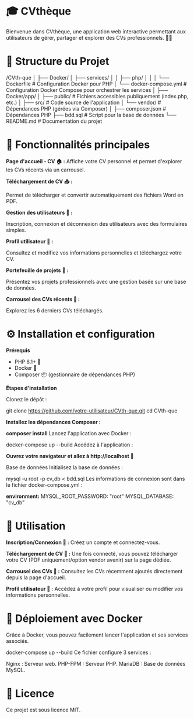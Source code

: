 # 🎓 CVthèque
Bienvenue dans CVthèque, une application web interactive permettant aux utilisateurs de gérer, partager et explorer des CVs professionnels. 📄✨

# 📁 Structure du Projet

/CVth-que
│
├── Docker/
│   ├── services/
│   │   ├── php/
│   │   │   └── Dockerfile          # Configuration Docker pour PHP
│   └── docker-compose.yml          # Configuration Docker Compose pour orchestrer les services
│
├── Docker/app/
│   ├── public/                     # Fichiers accessibles publiquement (index.php, etc.)
│   ├── src/                        # Code source de l'application
│   └── vendor/                     # Dépendances PHP (gérées via Composer)
│
├── composer.json                   # Dépendances PHP
├── bdd.sql                         # Script pour la base de données
└── README.md                       # Documentation du projet

# 🌟 Fonctionnalités principales

**Page d'accueil - CV 🏠 :**
Affiche votre CV personnel et permet d'explorer les CVs récents via un carrousel.

**Téléchargement de CV 📥 :**

 Permet de télécharger et convertir automatiquement des fichiers Word en PDF.

**Gestion des utilisateurs 👤 :**

 Inscription, connexion et déconnexion des utilisateurs avec des formulaires simples.

**Profil utilisateur 📝 :**

 Consultez et modifiez vos informations personnelles et téléchargez votre CV.

**Portefeuille de projets 💼 :**

Présentez vos projets professionnels avec une gestion basée sur une base de données.

**Carrousel des CVs récents 🔄 :**

 Explorez les 6 derniers CVs téléchargés.

# ⚙️ Installation et configuration

**Prérequis**

- PHP 8.1+ 🐘
- Docker 🐳
- Composer 📦 (gestionnaire de dépendances PHP)

**Étapes d'installation**

Clonez le dépôt :

git clone https://github.com/votre-utilisateur/CVth-que.git
cd CVth-que

**Installez les dépendances Composer :**

**composer install**
Lancez l'application avec Docker :

docker-compose up --build
Accédez à l'application :

**Ouvrez votre navigateur et allez à http://localhost 🚀**

Base de données
Initialisez la base de données :

mysql -u root -p cv_db < bdd.sql
Les informations de connexion sont dans le fichier docker-compose.yml :

**environment:**
  MYSQL_ROOT_PASSWORD: "root"
  MYSQL_DATABASE: "cv_db"

# 🚀 Utilisation 
**Inscription/Connexion 👤 :**
 Créez un compte et connectez-vous.

**Téléchargement de CV 📄 :**
Une fois connecté, vous pouvez télécharger votre CV (PDF uniquement/option vendor avenir) sur la page dédiée.

**Carrousel des CVs 🎠 :**
Consultez les CVs récemment ajoutés directement depuis la page d'accueil.

**Profil utilisateur 📝 :**
Accédez à votre profil pour visualiser ou modifier vos informations personnelles.

# 🐳 Déploiement avec Docker
Grâce à Docker, vous pouvez facilement lancer l'application et ses services associés.

docker-compose up --build
Ce fichier configure 3 services :

Nginx : Serveur web.
PHP-FPM : Serveur PHP.
MariaDB : Base de données MySQL.

# 📄 Licence
Ce projet est sous licence MIT.